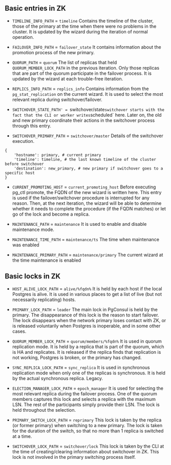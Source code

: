 ## Basic entries in ZK

* `TIMELINE_INFO_PATH` = `timeline`
Contains the timeline of the cluster, those of the primary at the time when there were no problems in the cluster.
It is updated by the wizard during the iteration of normal operation.

* `FAILOVER_INFO_PATH` = `failover_state`
It contains information about the promotion process of the new primary.

* `QUORUM_PATH` = `quorum`
The list of replicas that held `QUORUM_MEMBER_LOCK_PATH` in the previous iteration. Only those replicas that are part of the quorum participate in the failover process. It is updated by the wizard at each trouble-free iteration.

* `REPLICS_INFO_PATH` = `replics_info`
Contains information from the `pg_stat_replication` on the current wizard.
It is used to select the most relevant replica during switchover/failover.

* `SWITCHOVER_STATE_PATH' = `switchover/state`
switchover starts with the fact that the CLI or worker writes `scheduled` here.
Later on, the old and new primary coordinate their actions in the switchover process through this entry.

* `SWITCHOVER_PRIMARY_PATH` = `switchover/master`
Details of the switchover execution.

```
{
    'hostname': primary, # current primary
    'timeline': timeline, # the last known timeline of the cluster before switchover
    'destination': new_primary, # new primary if switchover goes to a specific host
}
```

* `CURRENT_PROMOTING_HOST` = `current_promoting_host`
Before executing pg_ctl promote, the FQDN of the new wizard is written here. This entry is used if the failover/switchover procedure is interrupted for any reason. Then, at the next iteration, the wizard will be able to determine whether it needs to complete the procedure (if the FQDN matches) or let go of the lock and become a replica.

* `MAINTENANCE_PATH` = `maintenance`
It is used to enable and disable maintenance mode.

* `MAINTENANCE_TIME_PATH` = `maintenance/ts`
The time when maintenance was enabled

* `MAINTENANCE_PRIMARY_PATH` = `maintenance/primary`
The current wizard at the time maintenance is enabled

## Basic locks in ZK

* `HOST_ALIVE_LOCK_PATH` = `alive/%fqdn%`
It is held by each host if the local Postgres is alive. It is used in various places to get a list of live (but not necessarily replicating) hosts.

* `PRIMARY_LOCK_PATH` = `leader`
The main lock in PgConsul is held by the primary.
The disappearance of this lock is the reason to start failover.
The lock disappears when the network primary loses contact with ZK, or is released voluntarily when Postgres is inoperable, and in some other cases.

* `QUORUM_MEMBER_LOCK_PATH` = `quorum/members/%fqdn%`
It is used in quorum replication mode. It is held by a replica that is part of the quorum, which is HA and replicates. It is released if the replica finds that replication is not working, Postgres is broken, or the primary has changed.

* `SYNC_REPLICA_LOCK_PATH` = `sync_replica`
It is used in synchronous replication mode when only one of the replicas is synchronous. It is held by the actual synchronous replica. Legacy.

* `ELECTION_MANAGER_LOCK_PATH` = `epoch_manager`
It is used for selecting the most relevant replica during the failover process. One of the quorum members captures this lock and selects a replica with the maximum LSN. The rest of the participants simply provide their LSN. The lock is held throughout the selection.

* `PRIMARY_SWITCH_LOCK_PATH` = `reprimary`
This lock is taken by the replica (or former primary) when switching to a new primary. The lock is taken for the duration of the switch, so that no more than 1 replica is switched at a time.

* `SWITCHOVER_LOCK_PATH` = `switchover/lock`
This lock is taken by the CLI at the time of creating/clearing information about switchover in ZK. This lock is not involved in the primary switching process itself.
